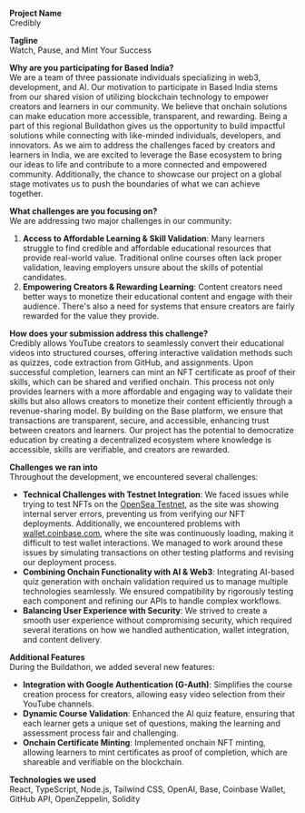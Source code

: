 **Project Name**  
Credibly

**Tagline**  
Watch, Pause, and Mint Your Success

**Why are you participating for Based India?**  
We are a team of three passionate individuals specializing in web3, development, and AI. Our motivation to participate in Based India stems from our shared vision of utilizing blockchain technology to empower creators and learners in our community. We believe that onchain solutions can make education more accessible, transparent, and rewarding. Being a part of this regional Buildathon gives us the opportunity to build impactful solutions while connecting with like-minded individuals, developers, and innovators. As we aim to address the challenges faced by creators and learners in India, we are excited to leverage the Base ecosystem to bring our ideas to life and contribute to a more connected and empowered community. Additionally, the chance to showcase our project on a global stage motivates us to push the boundaries of what we can achieve together.

**What challenges are you focusing on?**  
We are addressing two major challenges in our community:  
1. **Access to Affordable Learning & Skill Validation**: Many learners struggle to find credible and affordable educational resources that provide real-world value. Traditional online courses often lack proper validation, leaving employers unsure about the skills of potential candidates.  
2. **Empowering Creators & Rewarding Learning**: Content creators need better ways to monetize their educational content and engage with their audience. There's also a need for systems that ensure creators are fairly rewarded for the value they provide.

**How does your submission address this challenge?**  
Credibly allows YouTube creators to seamlessly convert their educational videos into structured courses, offering interactive validation methods such as quizzes, code extraction from GitHub, and assignments. Upon successful completion, learners can mint an NFT certificate as proof of their skills, which can be shared and verified onchain. This process not only provides learners with a more affordable and engaging way to validate their skills but also allows creators to monetize their content efficiently through a revenue-sharing model. By building on the Base platform, we ensure that transactions are transparent, secure, and accessible, enhancing trust between creators and learners. Our project has the potential to democratize education by creating a decentralized ecosystem where knowledge is accessible, skills are verifiable, and creators are rewarded.

**Challenges we ran into**  
Throughout the development, we encountered several challenges:  
- **Technical Challenges with Testnet Integration**: We faced issues while trying to test NFTs on the [OpenSea Testnet](https://testnets.opensea.io/), as the site was showing internal server errors, preventing us from verifying our NFT deployments. Additionally, we encountered problems with [wallet.coinbase.com](https://wallet.coinbase.com), where the site was continuously loading, making it difficult to test wallet interactions. We managed to work around these issues by simulating transactions on other testing platforms and revising our deployment process.  
- **Combining Onchain Functionality with AI & Web3**: Integrating AI-based quiz generation with onchain validation required us to manage multiple technologies seamlessly. We ensured compatibility by rigorously testing each component and refining our APIs to handle complex workflows.  
- **Balancing User Experience with Security**: We strived to create a smooth user experience without compromising security, which required several iterations on how we handled authentication, wallet integration, and content delivery.

**Additional Features**  
During the Buildathon, we added several new features:  
- **Integration with Google Authentication (G-Auth)**: Simplifies the course creation process for creators, allowing easy video selection from their YouTube channels.  
- **Dynamic Course Validation**: Enhanced the AI quiz feature, ensuring that each learner gets a unique set of questions, making the learning and assessment process fair and challenging.  
- **Onchain Certificate Minting**: Implemented onchain NFT minting, allowing learners to mint certificates as proof of completion, which are shareable and verifiable on the blockchain.

**Technologies we used**  
React, TypeScript, Node.js, Tailwind CSS, OpenAI, Base, Coinbase Wallet, GitHub API, OpenZeppelin, Solidity